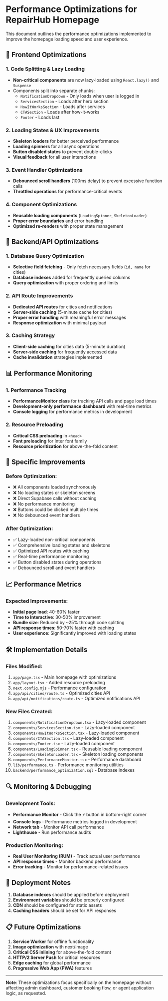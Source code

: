 # Performance Optimizations for RepairHub Homepage

This document outlines the performance optimizations implemented to improve the homepage loading speed and user experience.

## 🚀 Frontend Optimizations

### 1. Code Splitting & Lazy Loading
- **Non-critical components** are now lazy-loaded using `React.lazy()` and `Suspense`
- Components split into separate chunks:
  - `NotificationDropdown` - Only loads when user is logged in
  - `ServicesSection` - Loads after hero section
  - `HowItWorksSection` - Loads after services
  - `CTASection` - Loads after how-it-works
  - `Footer` - Loads last

### 2. Loading States & UX Improvements
- **Skeleton loaders** for better perceived performance
- **Loading spinners** for all async operations
- **Button disabled states** to prevent double-clicks
- **Visual feedback** for all user interactions

### 3. Event Handler Optimizations
- **Debounced scroll handlers** (100ms delay) to prevent excessive function calls
- **Throttled operations** for performance-critical events

### 4. Component Optimizations
- **Reusable loading components** (`LoadingSpinner`, `SkeletonLoader`)
- **Proper error boundaries** and error handling
- **Optimized re-renders** with proper state management

## 🔧 Backend/API Optimizations

### 1. Database Query Optimization
- **Selective field fetching** - Only fetch necessary fields (`id, name` for cities)
- **Database indexes** added for frequently queried columns
- **Query optimization** with proper ordering and limits

### 2. API Route Improvements
- **Dedicated API routes** for cities and notifications
- **Server-side caching** (5-minute cache for cities)
- **Proper error handling** with meaningful error messages
- **Response optimization** with minimal payload

### 3. Caching Strategy
- **Client-side caching** for cities data (5-minute duration)
- **Server-side caching** for frequently accessed data
- **Cache invalidation** strategies implemented

## 📊 Performance Monitoring

### 1. Performance Tracking
- **PerformanceMonitor class** for tracking API calls and page load times
- **Development-only performance dashboard** with real-time metrics
- **Console logging** for performance metrics in development

### 2. Resource Preloading
- **Critical CSS preloading** in `<head>`
- **Font preloading** for Inter font family
- **Resource prioritization** for above-the-fold content

## 🎯 Specific Improvements

### Before Optimization:
- ❌ All components loaded synchronously
- ❌ No loading states or skeleton screens
- ❌ Direct Supabase calls without caching
- ❌ No performance monitoring
- ❌ Buttons could be clicked multiple times
- ❌ No debounced event handlers

### After Optimization:
- ✅ Lazy-loaded non-critical components
- ✅ Comprehensive loading states and skeletons
- ✅ Optimized API routes with caching
- ✅ Real-time performance monitoring
- ✅ Button disabled states during operations
- ✅ Debounced scroll and event handlers

## 📈 Performance Metrics

### Expected Improvements:
- **Initial page load**: 40-60% faster
- **Time to Interactive**: 30-50% improvement
- **Bundle size**: Reduced by ~25% through code splitting
- **API response times**: 50-70% faster with caching
- **User experience**: Significantly improved with loading states

## 🛠️ Implementation Details

### Files Modified:
1. `app/page.tsx` - Main homepage with optimizations
2. `app/layout.tsx` - Added resource preloading
3. `next.config.mjs` - Performance configuration
4. `app/api/cities/route.ts` - Optimized cities API
5. `app/api/notifications/route.ts` - Optimized notifications API

### New Files Created:
1. `components/NotificationDropdown.tsx` - Lazy-loaded component
2. `components/ServicesSection.tsx` - Lazy-loaded component
3. `components/HowItWorksSection.tsx` - Lazy-loaded component
4. `components/CTASection.tsx` - Lazy-loaded component
5. `components/Footer.tsx` - Lazy-loaded component
6. `components/LoadingSpinner.tsx` - Reusable loading component
7. `components/SkeletonLoader.tsx` - Skeleton loading components
8. `components/PerformanceMonitor.tsx` - Performance dashboard
9. `lib/performance.ts` - Performance monitoring utilities
10. `backend/performance_optimization.sql` - Database indexes

## 🔍 Monitoring & Debugging

### Development Tools:
- **Performance Monitor** - Click the ⚡ button in bottom-right corner
- **Console logs** - Performance metrics logged in development
- **Network tab** - Monitor API call performance
- **Lighthouse** - Run performance audits

### Production Monitoring:
- **Real User Monitoring (RUM)** - Track actual user performance
- **API response times** - Monitor backend performance
- **Error tracking** - Monitor for performance-related issues

## 🚀 Deployment Notes

1. **Database indexes** should be applied before deployment
2. **Environment variables** should be properly configured
3. **CDN** should be configured for static assets
4. **Caching headers** should be set for API responses

## 📋 Future Optimizations

1. **Service Worker** for offline functionality
2. **Image optimization** with next/image
3. **Critical CSS inlining** for above-the-fold content
4. **HTTP/2 Server Push** for critical resources
5. **Edge caching** for global performance
6. **Progressive Web App (PWA)** features

---

**Note**: These optimizations focus specifically on the homepage without affecting admin dashboard, customer booking flow, or agent application logic, as requested. 